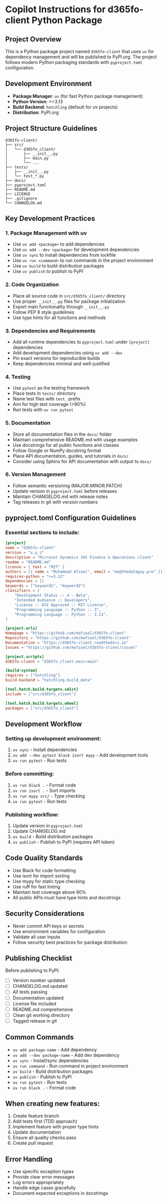 # Copilot Instructions for d365fo-client Python Package

## Project Overview
This is a Python package project named `d365fo-client` that uses `uv` for dependency management and will be published to PyPI.org. The project follows modern Python packaging standards with `pyproject.toml` configuration.

## Development Environment
- **Package Manager**: `uv` (for fast Python package management)
- **Python Version**: >=3.13
- **Build Backend**: `hatchling` (default for uv projects)
- **Distribution**: PyPI.org

## Project Structure Guidelines
```
d365fo-client/
├── src/
│   └── d365fo_client/
│       ├── __init__.py
│       ├── main.py
│       └── ...
├── tests/
│   ├── __init__.py
│   └── test_*.py
├── docs/
├── pyproject.toml
├── README.md
├── LICENSE
├── .gitignore
└── CHANGELOG.md
```

## Key Development Practices

### 1. Package Management with uv
- Use `uv add <package>` to add dependencies
- Use `uv add --dev <package>` for development dependencies
- Use `uv sync` to install dependencies from lockfile
- Use `uv run <command>` to run commands in the project environment
- Use `uv build` to build distribution packages
- Use `uv publish` to publish to PyPI

### 2. Code Organization
- Place all source code in `src/d365fo_client/` directory
- Use proper `__init__.py` files for package initialization
- Export main functionality through `__init__.py`
- Follow PEP 8 style guidelines
- Use type hints for all functions and methods

### 3. Dependencies and Requirements
- Add all runtime dependencies to `pyproject.toml` under `[project]` dependencies
- Add development dependencies using `uv add --dev`
- Pin exact versions for reproducible builds
- Keep dependencies minimal and well-justified

### 4. Testing
- Use `pytest` as the testing framework
- Place tests in `tests/` directory
- Name test files with `test_` prefix
- Aim for high test coverage (>90%)
- Run tests with `uv run pytest`

### 5. Documentation
- Store all documentation files in the `docs/` folder
- Maintain comprehensive README.md with usage examples
- Use docstrings for all public functions and classes
- Follow Google or NumPy docstring format
- Place API documentation, guides, and tutorials in `docs/`
- Consider using Sphinx for API documentation with output to `docs/`

### 6. Version Management
- Follow semantic versioning (MAJOR.MINOR.PATCH)
- Update version in `pyproject.toml` before releases
- Maintain CHANGELOG.md with release notes
- Tag releases in git with version numbers

## pyproject.toml Configuration Guidelines

### Essential sections to include:
```toml
[project]
name = "d365fo-client"
version = "x.y.z"
description = "Microsot Dynamics 365 Finance & Operations client"
readme = "README.md"
license = { text = "MIT" }
authors = [{ name = "Muhammad Afzaal", email = "mo@thedataguy.pro" }]
requires-python = ">=3.13"
dependencies = []
keywords = ["keyword1", "keyword2"]
classifiers = [
    "Development Status :: 4 - Beta",
    "Intended Audience :: Developers",
    "License :: OSI Approved :: MIT License",
    "Programming Language :: Python :: 3",
    "Programming Language :: Python :: 3.13",
]

[project.urls]
Homepage = "https://github.com/mafzaal/d365fo-client"
Repository = "https://github.com/mafzaal/d365fo-client"
Documentation = "https://d365fo-client.readthedocs.io"
Issues = "https://github.com/mafzaal/d365fo-client/issues"

[project.scripts]
d365fo-client = "d365fo_client.main:main"

[build-system]
requires = ["hatchling"]
build-backend = "hatchling.build_meta"

[tool.hatch.build.targets.sdist]
include = ["src/d365fo_client"]

[tool.hatch.build.targets.wheel]
packages = ["src/d365fo_client"]
```

## Development Workflow

### Setting up development environment:
1. `uv sync` - Install dependencies
2. `uv add --dev pytest black isort mypy` - Add development tools
3. `uv run pytest` - Run tests

### Before committing:
1. `uv run black .` - Format code
2. `uv run isort .` - Sort imports
3. `uv run mypy src/` - Type checking
4. `uv run pytest` - Run tests

### Publishing workflow:
1. Update version in `pyproject.toml`
2. Update CHANGELOG.md
3. `uv build` - Build distribution packages
4. `uv publish` - Publish to PyPI (requires API token)

## Code Quality Standards
- Use Black for code formatting
- Use isort for import sorting
- Use mypy for static type checking
- Use ruff for fast linting
- Maintain test coverage above 90%
- All public APIs must have type hints and docstrings

## Security Considerations
- Never commit API keys or secrets
- Use environment variables for configuration
- Validate all user inputs
- Follow security best practices for package distribution

## Publishing Checklist
Before publishing to PyPI:
- [ ] Version number updated
- [ ] CHANGELOG.md updated
- [ ] All tests passing
- [ ] Documentation updated
- [ ] License file included
- [ ] README.md comprehensive
- [ ] Clean git working directory
- [ ] Tagged release in git

## Common Commands
- `uv add package-name` - Add dependency
- `uv add --dev package-name` - Add dev dependency
- `uv sync` - Install/sync dependencies
- `uv run command` - Run command in project environment
- `uv build` - Build distribution packages
- `uv publish` - Publish to PyPI
- `uv run pytest` - Run tests
- `uv run black .` - Format code

## When creating new features:
1. Create feature branch
2. Add tests first (TDD approach)
3. Implement feature with proper type hints
4. Update documentation
5. Ensure all quality checks pass
6. Create pull request

## Error Handling
- Use specific exception types
- Provide clear error messages
- Log errors appropriately
- Handle edge cases gracefully
- Document expected exceptions in docstrings